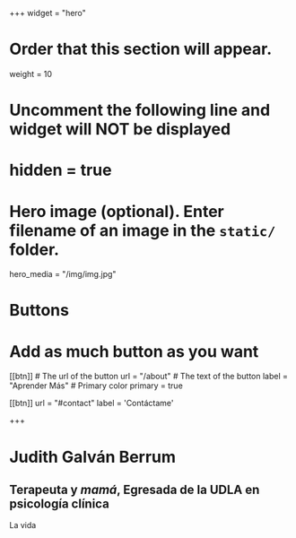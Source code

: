 +++
widget = "hero"
# Order that this section will appear.
weight = 10

# Uncomment the following line and widget will NOT be displayed
# hidden = true

# Hero image (optional). Enter filename of an image in the `static/` folder.
hero_media = "/img/img.jpg"

# Buttons
# Add as much button as you want
[[btn]]
	# The url of the button
  url = "/about"
	# The text of the button
  label = "Aprender Más"
	# Primary color
	primary = true

[[btn]]
  url = "#contact"
  label = 'Contáctame'

+++

# Judith Galván Berrum
## Terapeuta y *mamá*, Egresada de la UDLA en psicología clínica
La vida

